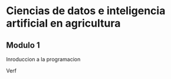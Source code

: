 # Ciencias de datos e inteligencia artificial en agricultura

## Modulo 1

Inroduccion a la programacion

Verf


